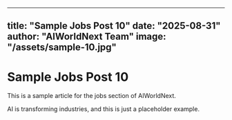 
---
title: "Sample Jobs Post 10"
date: "2025-08-31"
author: "AIWorldNext Team"
image: "/assets/sample-10.jpg"
---

# Sample Jobs Post 10

This is a sample article for the jobs section of AIWorldNext.

AI is transforming industries, and this is just a placeholder example.
